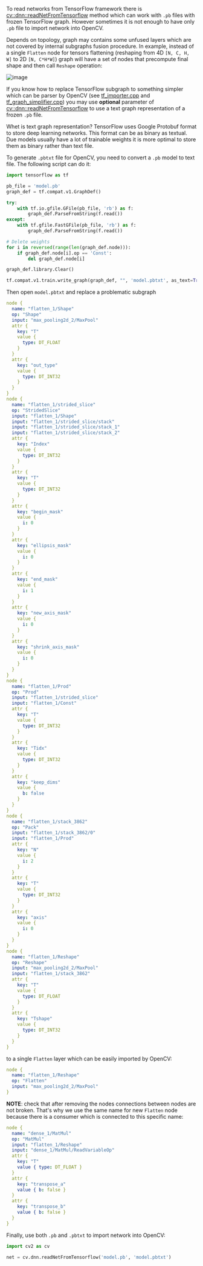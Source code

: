 To read networks from TensorFlow framework there is [cv::dnn::readNetFromTensorflow](https://docs.opencv.org/master/d6/d0f/group__dnn.html#gad820b280978d06773234ba6841e77e8d) method which can work with `.pb` files with frozen TensorFlow graph. However sometimes it is not enough to have only `.pb` file to import network into OpenCV.

Depends on topology, graph may contains some unfused layers which are not covered by internal subgraphs fusion procedure. In example, instead of a single `Flatten` node for tensors flattening (reshaping from 4D `[N, C, H, W]` to 2D `[N, C*H*W]`) graph will have a set of nodes that precompute final shape and then call `Reshape` operation:

![image](https://user-images.githubusercontent.com/25801568/74974976-3fe30b00-5437-11ea-8512-dc9d66c497ea.png)

If you know how to replace TensorFlow subgraph to something simpler which can be parser by OpenCV (see [tf_importer.cpp](https://github.com/opencv/opencv/blob/master/modules/dnn/src/tensorflow/tf_importer.cpp) and [tf_graph_simplifier.cpp](https://github.com/opencv/opencv/blob/master/modules/dnn/src/tensorflow/tf_graph_simplifier.cpp)) you may use **optional** parameter of [cv::dnn::readNetFromTensorflow](https://docs.opencv.org/master/d6/d0f/group__dnn.html#gad820b280978d06773234ba6841e77e8d) to use a text graph representation of a frozen `.pb` file.

Whet is text graph representation? TensorFlow uses Google Protobuf format to store deep learning networks. This format can be as binary as textual. Due models usually have a lot of trainable weights it is more optimal to store them as binary rather than text file.

To generate `.pbtxt` file for OpenCV, you need to convert a `.pb` model to text file. The following script can do it:

```python
import tensorflow as tf

pb_file = 'model.pb'
graph_def = tf.compat.v1.GraphDef()

try:
    with tf.io.gfile.GFile(pb_file, 'rb') as f:
        graph_def.ParseFromString(f.read())
except:
    with tf.gfile.FastGFile(pb_file, 'rb') as f:
        graph_def.ParseFromString(f.read())

# Delete weights
for i in reversed(range(len(graph_def.node))):
    if graph_def.node[i].op == 'Const':
        del graph_def.node[i]

graph_def.library.Clear()

tf.compat.v1.train.write_graph(graph_def, "", 'model.pbtxt', as_text=True)
```

Then open `model.pbtxt` and replace a problematic subgraph
```yaml
node {
  name: "flatten_1/Shape"
  op: "Shape"
  input: "max_pooling2d_2/MaxPool"
  attr {
    key: "T"
    value {
      type: DT_FLOAT
    }
  }
  attr {
    key: "out_type"
    value {
      type: DT_INT32
    }
  }
}
node {
  name: "flatten_1/strided_slice"
  op: "StridedSlice"
  input: "flatten_1/Shape"
  input: "flatten_1/strided_slice/stack"
  input: "flatten_1/strided_slice/stack_1"
  input: "flatten_1/strided_slice/stack_2"
  attr {
    key: "Index"
    value {
      type: DT_INT32
    }
  }
  attr {
    key: "T"
    value {
      type: DT_INT32
    }
  }
  attr {
    key: "begin_mask"
    value {
      i: 0
    }
  }
  attr {
    key: "ellipsis_mask"
    value {
      i: 0
    }
  }
  attr {
    key: "end_mask"
    value {
      i: 1
    }
  }
  attr {
    key: "new_axis_mask"
    value {
      i: 0
    }
  }
  attr {
    key: "shrink_axis_mask"
    value {
      i: 0
    }
  }
}
node {
  name: "flatten_1/Prod"
  op: "Prod"
  input: "flatten_1/strided_slice"
  input: "flatten_1/Const"
  attr {
    key: "T"
    value {
      type: DT_INT32
    }
  }
  attr {
    key: "Tidx"
    value {
      type: DT_INT32
    }
  }
  attr {
    key: "keep_dims"
    value {
      b: false
    }
  }
}
node {
  name: "flatten_1/stack_3862"
  op: "Pack"
  input: "flatten_1/stack_3862/0"
  input: "flatten_1/Prod"
  attr {
    key: "N"
    value {
      i: 2
    }
  }
  attr {
    key: "T"
    value {
      type: DT_INT32
    }
  }
  attr {
    key: "axis"
    value {
      i: 0
    }
  }
}
node {
  name: "flatten_1/Reshape"
  op: "Reshape"
  input: "max_pooling2d_2/MaxPool"
  input: "flatten_1/stack_3862"
  attr {
    key: "T"
    value {
      type: DT_FLOAT
    }
  }
  attr {
    key: "Tshape"
    value {
      type: DT_INT32
    }
  }
}
```

to a single `Flatten` layer which can be easily imported by OpenCV:

```yaml
node {
  name: "flatten_1/Reshape"
  op: "Flatten"
  input: "max_pooling2d_2/MaxPool"
}
```

**NOTE**: check that after removing the nodes connections between nodes are not broken. That's why we use the same name for new `Flatten` node because there is a consumer which is connected to this specific name:
```yaml
node {
  name: "dense_1/MatMul"
  op: "MatMul"
  input: "flatten_1/Reshape"
  input: "dense_1/MatMul/ReadVariableOp"
  attr {
    key: "T"
    value { type: DT_FLOAT }
  }
  attr {
    key: "transpose_a"
    value { b: false }
  }
  attr {
    key: "transpose_b"
    value { b: false }
  }
}
```

Finally, use both `.pb` and `.pbtxt` to import network into OpenCV:

```python
import cv2 as cv

net = cv.dnn.readNetFromTensorflow('model.pb', 'model.pbtxt')
```
